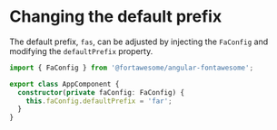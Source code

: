 # Changing the default prefix

The default prefix, `fas`, can be adjusted by injecting the `FaConfig` and modifying the `defaultPrefix` property.

```typescript
import { FaConfig } from '@fortawesome/angular-fontawesome';

export class AppComponent {
  constructor(private faConfig: FaConfig) {
    this.faConfig.defaultPrefix = 'far';
  }
}
```
